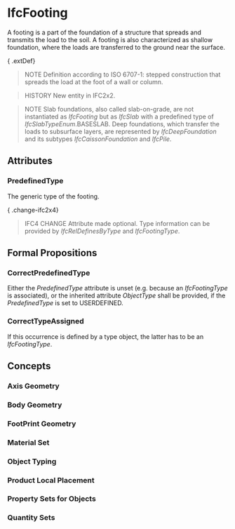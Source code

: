 # IfcFooting

A footing is a part of the foundation of a structure that spreads and transmits the load to the soil. A footing is also characterized as shallow foundation, where the loads are transferred to the ground near the surface.<!-- end of definition -->

{ .extDef}
> NOTE  Definition according to ISO 6707-1: stepped construction that spreads the load at the foot of a wall or column.

> HISTORY  New entity in IFC2x2.

> NOTE  Slab foundations, also called slab-on-grade, are not instantiated as _IfcFooting_ but as _IfcSlab_ with a predefined type of _IfcSlabTypeEnum_.BASESLAB. Deep foundations, which transfer the loads to subsurface layers, are represented by _IfcDeepFoundation_ and its subtypes _IfcCaissonFoundation_ and _IfcPile_.

## Attributes

### PredefinedType
The generic type of the footing.

{ .change-ifc2x4}
> IFC4 CHANGE  Attribute made optional. Type information can be provided by _IfcRelDefinesByType_ and _IfcFootingType_.

## Formal Propositions

### CorrectPredefinedType
Either the _PredefinedType_ attribute is unset (e.g. because an _IfcFootingType_ is associated), or the inherited attribute _ObjectType_ shall be provided, if the _PredefinedType_ is set to USERDEFINED.

### CorrectTypeAssigned
If this occurrence is defined by a type object, the latter has to be an _IfcFootingType_.

## Concepts

### Axis Geometry



### Body Geometry



### FootPrint Geometry



### Material Set



### Object Typing



### Product Local Placement



### Property Sets for Objects



### Quantity Sets



